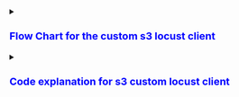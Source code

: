 <details>
  <summary><h3 style="color: blue; font-weight: bold; font-size: 18px;">Flow Chart for the custom s3 locust client</h3></summary>
  
  ![Test Plan](https://github.com/HaydenAI/locust_performance/blob/6885c74f77047114771c6bfb9b081d8e41b5ec1d/diagrams/locust_file_flow_chart.png)
</details>

<details>
  <summary><h3 style="color: blue; font-weight: bold; font-size: 18px;">Code explanation for s3 custom locust client</h3></summary>
  
  ![Test Plan](https://github.com/HaydenAI/locust_performance/blob/6885c74f77047114771c6bfb9b081d8e41b5ec1d/diagrams/locust_file_code_explanation.png)
</details>